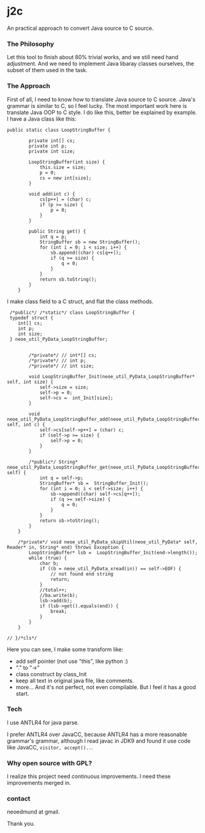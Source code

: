 # j2c
An practical approach to convert Java source to C source.


### The Philosophy
Let this tool to finish about 80% trivial works, and we still need hand adjustment.
And we need to implement Java libaray classes ourselves, the subset of them used in the task.

### The Approach

First of all, I need to know how to translate Java source to C source.
Java's grammar is similar to C, so I feel lucky.
The most important work here is translate Java OOP to C style.
I do like this, better be explained by example.
I have a Java class like this:

```
public static class LoopStringBuffer {

        private int[] cs;
        private int p;
        private int size;

        LoopStringBuffer(int size) {
            this.size = size;
            p = 0;
            cs = new int[size];
        }

        void add(int c) {
            cs[p++] = (char) c;
            if (p >= size) {
                p = 0;
            }
        }

        public String get() {
            int q = p;
            StringBuffer sb = new StringBuffer();
            for (int i = 0; i < size; i++) {
                sb.append((char) cs[q++]);
                if (q >= size) {
                    q = 0;
                }
            }
            return sb.toString();
        }
    }
```


I make class field to a C struct, and flat the class methods.


```
 /*public*/ /*static*/ class LoopStringBuffer {
 typedef struct { 
	int[] cs;
	int p;
	int size;
 } neoe_util_PyData_LoopStringBuffer;   


        /*private*/ // int*[] cs;
        /*private*/ // int p;
        /*private*/ // int size;

        void LoopStringBuffer_Init(neoe_util_PyData_LoopStringBuffer* self, int size) {
            self->size = size;
            self->p = 0;
            self->cs =  int_Init[size];
        }

        void neoe_util_PyData_LoopStringBuffer_add(neoe_util_PyData_LoopStringBuffer* self, int c) {
            self->cs[self->p++] = (char) c;
            if (self->p >= size) {
                self->p = 0;
            }
        }

        /*public*/ String* neoe_util_PyData_LoopStringBuffer_get(neoe_util_PyData_LoopStringBuffer* self) {
            int q = self->p;
            StringBuffer* sb =  StringBuffer_Init();
            for (int i = 0; i < self->size; i++) {
                sb->append((char) self->cs[q++]);
                if (q >= self->size) {
                    q = 0;
                }
            }
            return sb->toString();
        }
    }

    /*private*/ void neoe_util_PyData_skipUtil(neoe_util_PyData* self, Reader* in, String* end) throws Exception {
        LoopStringBuffer* lsb =  LoopStringBuffer_Init(end->length());
        while (true) {
            char b;
            if ((b = neoe_util_PyData_xread(in)) == self->EOF) {
                // not found end string
                return;
            }
            //total++;            
            //ba.write(b);
            lsb->add(b);
            if (lsb->get().equals(end)) {
                break;
            }
        }
    }

// }/*cls*/

```

Here you can see, I make some transform like:
  - add self pointer (not use "this", like python :)
  - "." to "->"
  - class construct by class_Init
  - keep all text in original java file, like comments.
  - more...
And it's not perfect, not even compilable. But I feel it has a good start.
  
### Tech
I use ANTLR4 for java parse.

I prefer ANTLR4 over JavaCC, because ANTLR4 has a more reasonable grammar's grammar, although I read javac in JDK9 and found it use code like JavaCC, `visitor, accept()..`.




### Why open source with GPL?
I realize this project need continuous improvements. I need these improvements merged in.

### contact
neoedmund at gmail.

Thank you.

